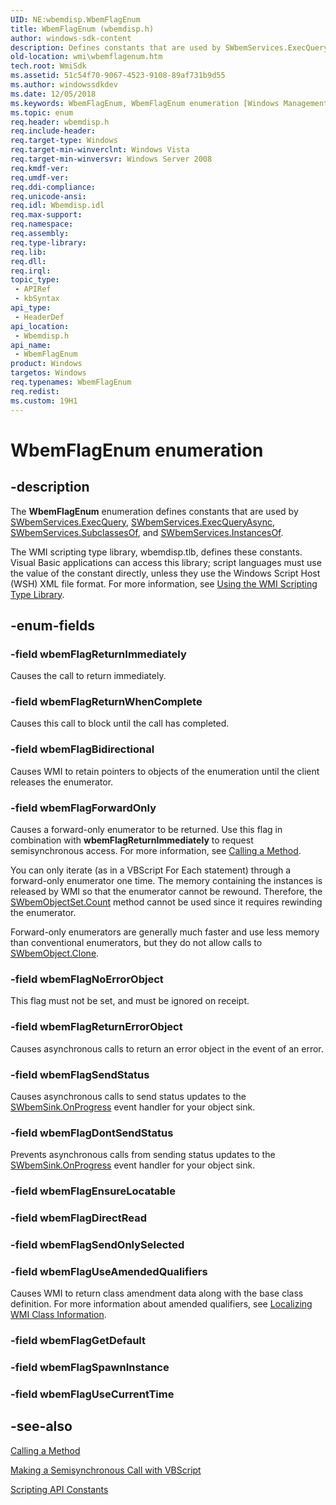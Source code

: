 ```yaml
---
UID: NE:wbemdisp.WbemFlagEnum
title: WbemFlagEnum (wbemdisp.h)
author: windows-sdk-content
description: Defines constants that are used by SWbemServices.ExecQuery, SWbemServices.ExecQueryAsync, SWbemServices.SubclassesOf, and SWbemServices.InstancesOf.
old-location: wmi\wbemflagenum.htm
tech.root: WmiSdk
ms.assetid: 51c54f70-9067-4523-9108-89af731b9d55
ms.author: windowssdkdev
ms.date: 12/05/2018
ms.keywords: WbemFlagEnum, WbemFlagEnum enumeration [Windows Management Instrumentation], _hmm_wbemflagenum, wbemFlagBidirectional, wbemFlagDontSendStatus, wbemFlagForwardOnly, wbemFlagNoErrorObject, wbemFlagReturnErrorObject, wbemFlagReturnImmediately, wbemFlagReturnWhenComplete, wbemFlagSendStatus, wbemFlagUseAmendedQualifiers, wbemdisp/WbemFlagEnum, wbemdisp/wbemFlagBidirectional, wbemdisp/wbemFlagDontSendStatus, wbemdisp/wbemFlagForwardOnly, wbemdisp/wbemFlagNoErrorObject, wbemdisp/wbemFlagReturnErrorObject, wbemdisp/wbemFlagReturnImmediately, wbemdisp/wbemFlagReturnWhenComplete, wbemdisp/wbemFlagSendStatus, wbemdisp/wbemFlagUseAmendedQualifiers, wmi.wbemflagenum
ms.topic: enum
req.header: wbemdisp.h
req.include-header: 
req.target-type: Windows
req.target-min-winverclnt: Windows Vista
req.target-min-winversvr: Windows Server 2008
req.kmdf-ver: 
req.umdf-ver: 
req.ddi-compliance: 
req.unicode-ansi: 
req.idl: Wbemdisp.idl
req.max-support: 
req.namespace: 
req.assembly: 
req.type-library: 
req.lib: 
req.dll: 
req.irql: 
topic_type:
 - APIRef
 - kbSyntax
api_type:
 - HeaderDef
api_location:
 - Wbemdisp.h
api_name:
 - WbemFlagEnum
product: Windows
targetos: Windows
req.typenames: WbemFlagEnum
req.redist: 
ms.custom: 19H1
---
```


# WbemFlagEnum enumeration


## -description


The <b>WbemFlagEnum</b> enumeration defines constants 
    that are used by <a href="https://docs.microsoft.com/windows/desktop/WmiSdk/swbemservices-execquery">SWbemServices.ExecQuery</a>, 
    <a href="https://docs.microsoft.com/windows/desktop/WmiSdk/swbemservices-execqueryasync">SWbemServices.ExecQueryAsync</a>, 
    <a href="https://docs.microsoft.com/windows/desktop/WmiSdk/swbemservices-subclassesof">SWbemServices.SubclassesOf</a>, and 
    <a href="https://docs.microsoft.com/windows/desktop/WmiSdk/swbemservices-instancesof">SWbemServices.InstancesOf</a>.

The WMI scripting type library, wbemdisp.tlb, defines these constants. Visual Basic applications can access this 
    library; script languages must use the value of the constant directly, unless they use the Windows Script Host 
    (WSH) XML file format. For more information, see 
    <a href="https://docs.microsoft.com/windows/desktop/WmiSdk/using-the-wmi-scripting-type-library">Using the WMI Scripting Type Library</a>.


## -enum-fields




### -field wbemFlagReturnImmediately

Causes the call to return immediately.


### -field wbemFlagReturnWhenComplete

Causes this call to block until the call has completed.


### -field wbemFlagBidirectional

Causes WMI to retain pointers to objects of the enumeration until the client releases the enumerator.


### -field wbemFlagForwardOnly

Causes a forward-only enumerator to be returned. Use this flag in combination with 
      <b>wbemFlagReturnImmediately</b> to request semisynchronous access. For more information, see 
      <a href="https://docs.microsoft.com/windows/desktop/WmiSdk/calling-a-method">Calling a Method</a>.

You can only iterate (as in a VBScript For Each statement) through a forward-only enumerator one time. The 
      memory containing the instances is released by WMI so that the enumerator cannot be rewound. Therefore, the 
      <a href="https://docs.microsoft.com/windows/desktop/WmiSdk/swbemobjectset-count">SWbemObjectSet.Count</a> method cannot be used since 
      it requires rewinding the enumerator.

Forward-only enumerators are generally much faster and use less 
      memory than conventional enumerators, but they do not allow calls to 
      <a href="https://docs.microsoft.com/windows/desktop/WmiSdk/swbemobject-clone-">SWbemObject.Clone</a>.


### -field wbemFlagNoErrorObject

This flag must not be set, and must be ignored on receipt.


### -field wbemFlagReturnErrorObject

Causes asynchronous calls to return an error object in the event of an error.


### -field wbemFlagSendStatus

Causes asynchronous calls to send status updates to the 
     <a href="https://docs.microsoft.com/windows/desktop/WmiSdk/swbemsink-onprogress">SWbemSink.OnProgress</a> event handler for your object 
     sink.


### -field wbemFlagDontSendStatus

Prevents asynchronous calls from sending status updates to the 
     <a href="https://docs.microsoft.com/windows/desktop/WmiSdk/swbemsink-onprogress">SWbemSink.OnProgress</a> event handler for your object 
     sink.


### -field wbemFlagEnsureLocatable


### -field wbemFlagDirectRead


### -field wbemFlagSendOnlySelected


### -field wbemFlagUseAmendedQualifiers

Causes WMI to return class amendment data along with the base class definition. For more information about 
     amended qualifiers, see 
     <a href="https://docs.microsoft.com/windows/desktop/WmiSdk/localizing-wmi-class-information">Localizing WMI Class Information</a>.


### -field wbemFlagGetDefault


### -field wbemFlagSpawnInstance


### -field wbemFlagUseCurrentTime




## -see-also




<a href="https://docs.microsoft.com/windows/desktop/WmiSdk/calling-a-method">Calling a Method</a>



<a href="https://docs.microsoft.com/windows/desktop/WmiSdk/making-a-semisynchronous-call-with-vbscript">Making a Semisynchronous Call with VBScript</a>



<a href="https://docs.microsoft.com/windows/desktop/WmiSdk/scripting-api-constants">Scripting API Constants</a>
 

 

